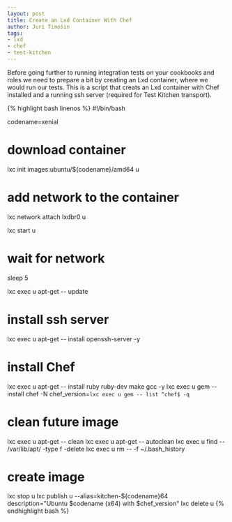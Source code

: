 ```yaml
---
layout: post
title: Create an Lxd Container With Chef
author: Juri Timošin
tags:
- lxd
- chef
- test-kitchen
---
```


Before going further to running integration tests on your cookbooks and roles we need to prepare a
bit by creating an Lxd container, where we would run our tests. This is a script that creats an Lxd
container with Chef installed and a running ssh server (required for Test Kitchen transport).

<!--more-->

{% highlight bash linenos %}
#!/bin/bash

codename=xenial

# download container
lxc init images:ubuntu/${codename}/amd64 u

# add network to the container
lxc network attach lxdbr0 u

lxc start u

# wait for network
sleep 5

lxc exec u apt-get -- update

# install ssh server
lxc exec u apt-get -- install openssh-server -y

# install Chef
lxc exec u apt-get -- install ruby ruby-dev make gcc -y
lxc exec u gem -- install chef -N
chef_version=`lxc exec u gem -- list ^chef$ -q`

# clean future image
lxc exec u apt-get -- clean
lxc exec u apt-get -- autoclean
lxc exec u find -- /var/lib/apt/ -type f -delete
lxc exec u rm -- -f ~/.bash_history

# create image
lxc stop u
lxc publish u --alias=kitchen-${codename}64 description="Ubuntu $codename (x64) with $chef_version"
lxc delete u
{% endhighlight bash %}
